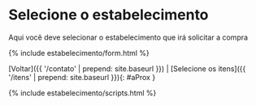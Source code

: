 # Selecione o estabelecimento

Aqui você deve selecionar o estabelecimento que irá solicitar a compra

{% include estabelecimento/form.html %}

[Voltar]({{ '/contato' | prepend: site.baseurl }}) | [Selecione os itens]({{ '/itens' | prepend: site.baseurl }}){: #aProx }

{% include estabelecimento/scripts.html %}
